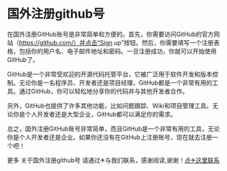 # 国外注册github号

在国外注册GitHub账号是非常简单和方便的。首先，你需要访问GitHub的官方网站（https://github.com/）并点击“Sign up”按钮。然后，你需要填写一个注册表格，包括你的用户名、电子邮件地址和密码。一旦注册成功，你就可以开始使用GitHub了。

GitHub是一个非常受欢迎的开源代码托管平台，它被广泛用于软件开发和版本控制。无论你是一名程序员、开发者还是项目经理，GitHub都是一个非常有用的工具。通过GitHub，你可以轻松地分享你的代码并与其他开发者合作。

另外，GitHub也提供了许多其他功能，比如问题跟踪、Wiki和项目管理工具。无论你是个人开发者还是大型企业，GitHub都可以满足你的需求。

总之，国外注册GitHub账号非常简单，而且GitHub是一个非常有用的工具，无论你是个人开发者还是企业。如果你还没有在GitHub上注册账号，现在就去注册一个吧！

更多 关于国外注册github号 请通过✈与我们联系，感谢阅读,谢谢！[点✈这里联系](https://ss.k02.cc)